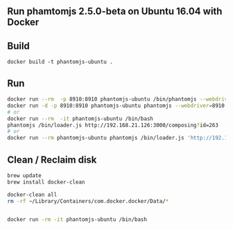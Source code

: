 ## Run phamtomjs 2.5.0-beta on Ubuntu 16.04 with Docker


## Build

`docker build -t phantomjs-ubuntu .`

## Run

```bash
docker run --rm  -p 8910:8910 phantomjs-ubuntu /bin/phantomjs --webdriver=8910
docker run -d -p 8910:8910 phantomjs-ubuntu phantomjs --webdriver=8910
# or
docker run --rm  -it phantomjs-ubuntu /bin/bash
phantomjs /bin/loader.js http://192.168.21.126:3000/composing?id=263
# or
docker run --rm phantomjs-ubuntu phantomjs /bin/loader.js 'http://192.168.21.126:3000/composing?id=263'
```

## Clean / Reclaim disk

```bash
brew update
brew install docker-clean

docker-clean all
rm -rf ~/Library/Containers/com.docker.docker/Data/*


docker run -rm -it phantomjs-ubuntu /bin/bash
```